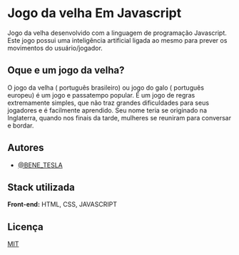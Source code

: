 
# Jogo da velha Em Javascript

Jogo da velha desenvolvido com a linguagem de programação Javascript.
Este jogo possui uma inteligência artificial ligada ao mesmo para prever os
movimentos do usuário/jogador.
## Oque e um jogo da velha?

O jogo da velha ( português brasileiro) ou jogo do galo ( português europeu) é um jogo e passatempo popular. É um jogo de regras extremamente simples, que não traz grandes dificuldades para seus jogadores e é facilmente aprendido. Seu nome teria se originado na Inglaterra, quando nos finais da tarde, mulheres se reuniram para conversar e bordar.



## Autores

- [@BENE_TESLA](https://github.com/benetesla)


## Stack utilizada

**Front-end:** HTML, CSS, JAVASCRIPT





## Licença

[MIT](https://choosealicense.com/licenses/mit/)

